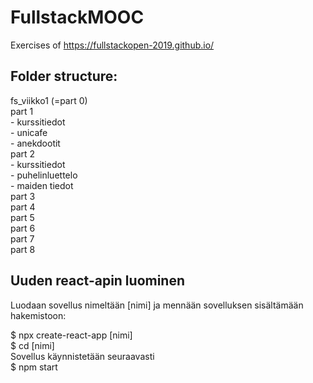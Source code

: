 # FullstackMOOC
Exercises of https://fullstackopen-2019.github.io/    

## Folder structure:    
fs_viikko1 (=part 0)    
part 1    
    - kurssitiedot    
    - unicafe     
    - anekdootit    
part 2    
    - kurssitiedot    
    - puhelinluettelo    
    - maiden tiedot    
part 3    
part 4    
part 5    
part 6    
part 7    
part 8    

## Uuden react-apin luominen 
Luodaan sovellus nimeltään [nimi] ja mennään sovelluksen 
sisältämään hakemistoon:

$ npx create-react-app [nimi]     
$ cd [nimi]    
Sovellus käynnistetään seuraavasti    
$ npm start
